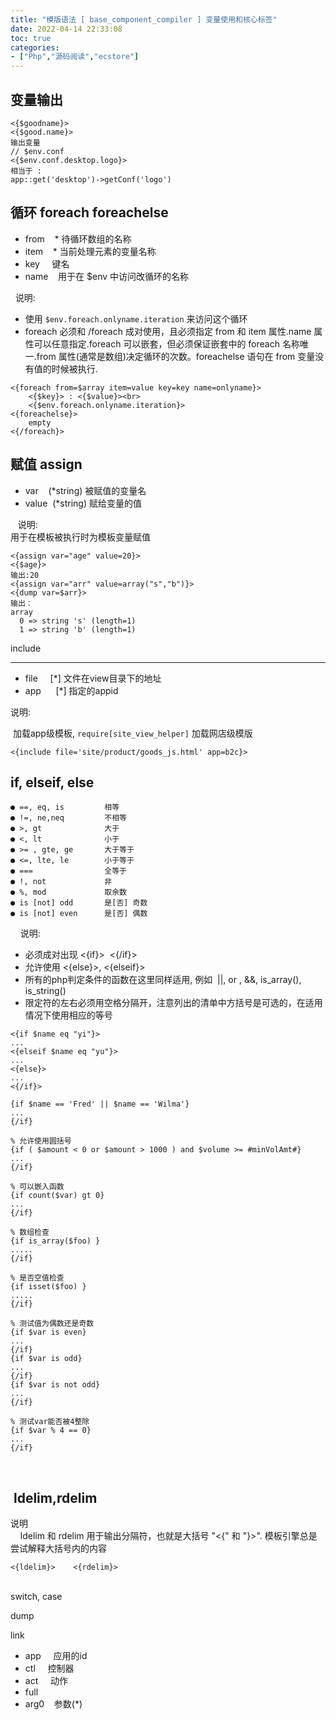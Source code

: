 ```yaml
---
title: "模版语法 [ base_component_compiler ] 变量使用和核心标签"
date: 2022-04-14 22:33:08
toc: true
categories:
- ["Php","源码阅读","ecstore"]
---
```


## 变量输出

```
<{$goodname}>
<{$good.name}>
输出变量
// $env.conf
<{$env.conf.desktop.logo}>
相当于 : 
app::get('desktop')->getConf('logo')
```

## 循环 foreach foreachelse

- from    * 待循环数组的名称
- item    * 当前处理元素的变量名称
- key     键名
- name    用于在 $env 中访问改循环的名称 

  说明: 

- 使用 `$env.foreach.onlyname.iteration` 来访问这个循环
- foreach 必须和 /foreach 成对使用，且必须指定 from 和 item 属性.name 属性可以任意指定.foreach 可以嵌套，但必须保证嵌套中的 foreach 名称唯一.from 属性(通常是数组)决定循环的次数。foreachelse 语句在 from 变量没有值的时候被执行.
```
<{foreach from=$array item=value key=key name=onlyname}>
    <{$key}> : <{$value}><br>
    <{$env.foreach.onlyname.iteration}>
<{foreachelse}>
    empty
<{/foreach}>
```

## 赋值 assign

- var    (*string) 被赋值的变量名
- value  (*string) 赋给变量的值

   说明:<br />用于在模板被执行时为模板变量赋值
```
<{assign var="age" value=20}>
<{$age}>
输出:20
<{assign var="arr" value=array("s","b")}>
<{dump var=$arr}>
输出：
array
  0 => string 's' (length=1)
  1 => string 'b' (length=1)
```


include 

---

- file     [*] 文件在view目录下的地址
- app      [*] 指定的appid

说明: 

 加载app级模板, `require[site_view_helper]` 加载网店级模版

```
<{include file='site/product/goods_js.html' app=b2c}>
```

## if, elseif, else

```
● ==, eq, is         相等
● !=, ne,neq         不相等
● >, gt              大于
● <, lt              小于
● >= , gte, ge       大于等于
● <=, lte, le        小于等于
● ===                全等于
● !, not             非
● %, mod             取余数
● is [not] odd       是[否] 奇数
● is [not] even      是[否] 偶数
```
    说明:

- 必须成对出现 <{if}>  <{/if}>
- 允许使用 <{else}>, <{elseif}>
- 所有的php判定条件的函数在这里同样适用, 例如  ||, or , &&, is_array(), is_string()
- 限定符的左右必须用空格分隔开，注意列出的清单中方括号是可选的，在适用情况下使用相应的等号

```
<{if $name eq "yi"}>
...
<{elseif $name eq "yu"}>
...
<{else}>
...
<{/if}>

{if $name == 'Fred' || $name == 'Wilma'}
...
{/if}

% 允许使用圆括号
{if ( $amount < 0 or $amount > 1000 ) and $volume >= #minVolAmt#}
...
{/if}

% 可以嵌入函数 
{if count($var) gt 0}
...
{/if}

% 数组检查 
{if is_array($foo) }
.....
{/if}

% 是否空值检查 
{if isset($foo) }
.....
{/if}

% 测试值为偶数还是奇数
{if $var is even}
...
{/if}
{if $var is odd}
...
{/if}
{if $var is not odd}
...
{/if}

% 测试var能否被4整除 
{if $var % 4 == 0}
...
{/if}
```
     

##  ldelim,rdelim

说明<br />    ldelim 和 rdelim 用于输出分隔符，也就是大括号 "<{" 和 "}>". 模板引擎总是尝试解释大括号内的内容
```
<{ldelim}>    <{rdelim}>
```
 <br />switch, case




dump




link

- app     应用的id
- ctl     控制器
- act     动作
- full
- arg0    参数(*)

